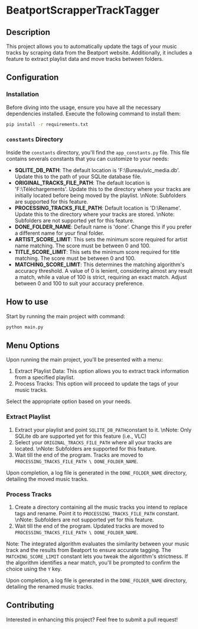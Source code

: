 # BeatportScrapperTrackTagger

## Description

This project allows you to automatically update the tags of your music tracks by scraping data from the Beatport
website.
Additionally, it includes a feature to extract playlist data and move tracks between folders.

## Configuration

### Installation

Before diving into the usage, ensure you have all the necessary dependencies installed. Execute the following command to
install them:

```bash
pip install -r requirements.txt
```

### `constants` Directory

Inside the `constants` directory, you'll find the `app_constants.py` file. This file contains severals constants that
you
can customize to your needs:

- **SQLITE_DB_PATH**: The default location is 'F:\Bureau\vlc_media.db'. Update this to the path of your SQLite database
  file.
- **ORIGINAL_TRACKS_FILE_PATH**: The default location is 'F:\Téléchargements\'. Update this to the directory where your
  tracks are initially located before being moved by the playlist.
  \nNote: Subfolders are supported for this feature.
- **PROCESSING_TRACKS_FILE_PATH**: Default location is 'D:\Rename\'. Update this to the directory where your tracks are
  stored.
  \nNote: Subfolders are not supported yet for this feature.
- **DONE_FOLDER_NAME**: Default name is 'done'. Change this if you prefer a different name for your final folder.
- **ARTIST_SCORE_LIMIT**: This sets the minimum score required for artist name matching. The score must be between 0 and
    100.
- **TITLE_SCORE_LIMIT**: This sets the minimum score required for title matching. The score must be between 0 and 100.
- **MATCHING_SCORE_LIMIT**: This determines the matching algorithm's accuracy threshold. A value of 0 is lenient,
  considering almost any result a match, while a value of 100 is strict, requiring an exact match. Adjust between 0 and
  100 to suit your accuracy preference.

## How to use

Start by running the main project with command:
```bash
python main.py
```
  
## Menu Options

Upon running the main project, you'll be presented with a menu:

1. Extract Playlist Data: This option allows you to extract track information from a specified playlist.
2. Process Tracks: This option will proceed to update the tags of your music tracks.

Select the appropriate option based on your needs.

### Extract Playlist

1. Extract your playlist and point `SQLITE_DB_PATH`constant to it. 
   \nNote: Only SQLite db are supported yet for this feature (i.e., VLC)
2. Select your `ORIGINAL_TRACKS_FILE_PATH` where all your tracks are located.
   \nNote: Subfolders are supported for this feature.
3. Wait till the end of the program. Tracks are moved to `PROCESSING_TRACKS_FILE_PATH \ DONE_FOLDER_NAME`.

Upon completion, a log file is generated in the `DONE_FOLDER_NAME` directory, detailing the moved music tracks.

### Process Tracks

1. Create a directory containing all the music tracks you intend to replace tags and rename. Point it to `PROCESSING_TRACKS_FILE_PATH` constant.
   \nNote: Subfolders are not supported yet for this feature.
2. Wait till the end of the program. Updated tracks are moved to `PROCESSING_TRACKS_FILE_PATH \ DONE_FOLDER_NAME`.

Note: The integrated algorithm evaluates the similarity between your music track and the results from Beatport to ensure
accurate tagging. The `MATCHING_SCORE_LIMIT` constant lets you tweak the algorithm's strictness. If the algorithm
identifies a near match, you'll be prompted to confirm the choice using the `Y` key.

Upon completion, a log file is generated in the `DONE_FOLDER_NAME` directory, detailing the renamed music tracks.

## Contributing

Interested in enhancing this project? Feel free to submit a pull request!
